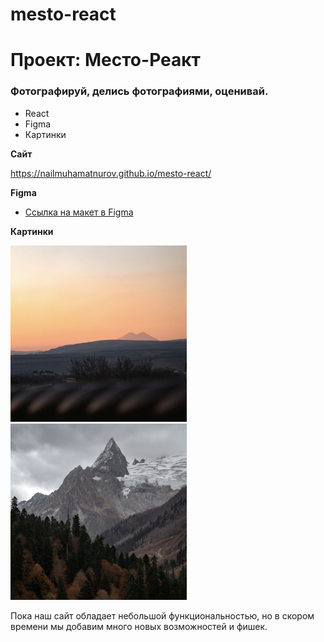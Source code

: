 # mesto-react
# Проект: Место-Реакт

### Фотографируй, делись фотографиями, оценивай.

* React
* Figma
* Картинки

**Сайт**

https://nailmuhamatnurov.github.io/mesto-react/

**Figma**

* [Ссылка на макет в Figma](https://www.figma.com/file/2cn9N9jSkmxD84oJik7xL7/JavaScript.-Sprint-4?node-id=0%3A1)

**Картинки**

![Image alt](https://github.com/NailMuhamatnurov/mesto/raw/main/src/images/element-elbrus.jpg)
![Image alt](https://github.com/NailMuhamatnurov/mesto/raw/main/src/images/element-dombai.jpg)

Пока наш сайт обладает небольшой функциональностью, но в скором времени мы добавим много новых возможностей и фишек. 
